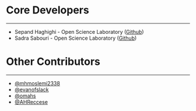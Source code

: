 # Core Developers
----------
- Sepand Haghighi - Open Science Laboratory ([Github](https://github.com/sepandhaghighi))
- Sadra Sabouri - Open Science Laboratory ([Github](https://github.com/sadrasabouri))

# Other Contributors
----------
- [@mhmoslemi2338](https://github.com/mhmoslemi2338)
- [@evanofslack](https://github.com/evanofslack)
- [@omahs](https://github.com/omahs)
- [@AHReccese](https://github.com/AHReccese)
